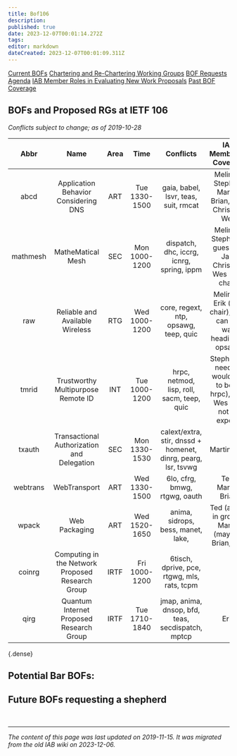 ```yaml
---
title: Bof106
description: 
published: true
date: 2023-12-07T00:01:14.272Z
tags: 
editor: markdown
dateCreated: 2023-12-07T00:01:09.311Z
---
```


[Current BOFs](https://datatracker.ietf.org/wg/bofs/)
[Chartering and Re-Chartering Working Groups](https://datatracker.ietf.org/group/chartering/)
[BOF Requests](https://datatracker.ietf.org/doc/bof-requests)
[Agenda](https://datatracker.ietf.org/meeting/agenda/)
[IAB Member Roles in Evaluating New Work Proposals](https://www.iab.org/documents/correspondence-reports-documents/2012-2/iab-member-roles-in-evaluating-new-work-proposals/)
[Past BOF Coverage](/group/iab/Bof_Coverage)

## BOFs and Proposed RGs at IETF 106
*Conflicts subject to change; as of 2019-10-28*

| **Abbr** |                     **Name**                     | **Area** |    **Time**   |                         **Conflicts**                         |                          **IAB Member(s) Covering**                          |            **IAB Shepherd**            |
|:--------:|:------------------------------------------------:|:--------:|:-------------:|:-------------------------------------------------------------:|:----------------------------------------------------------------------------:|:--------------------------------------:|
| abcd     | Application Behavior Considering DNS             | ART      | Tue 1330-1500 | gaia, babel, lsvr, teas, suit, rmcat                          | Melinda, Stephen, Martin, Brian, Jari, Christian, Wes                        |                                        |
| mathmesh | MatheMatical Mesh                                | SEC      | Mon 1000-1200 | dispatch, dhc, iccrg, icnrg, spring, ippm                     | Melinda, Stephen (I guess;-), Jari, Christian, Wes (co-chair)                |                                        |
| raw      | Reliable and Available Wireless                  | RTG      | Wed 1000-1200 | core, regext, ntp, opsawg, teep, quic                         | Melinda? Erik (co-chair), Wes can but was heading to opsawg                  |                                        |
| tmrid    | Trustworthy Multipurpose Remote ID               | INT      | Tue 1000-1200 | hrpc, netmod, lisp, roll, sacm, teep, quic                    | Stephen (If needed, would like to be at hrpc), Erik, Wes (but not an expert) |                                        |
| txauth   | Transactional Authorization and Delegation       | SEC      | Mon 1330-1530 | calext/extra, stir, dnssd + homenet, dinrg, pearg, lsr, tsvwg | Martin, Jari                                                                 | Martin (pending discussion with Roman) |
| webtrans | WebTransport                                     | ART      | Wed 1330-1500 | 6lo, cfrg, bmwg, rtgwg, oauth                                 | Ted, Martin, Brian                                                           |                                        |
| wpack    | Web Packaging                                    | ART      | Wed 1520-1650 | anima, sidrops, bess, manet, lake,                            | Ted (active in group), Martin (maybe), Brian, Jari                           |                                        |
| coinrg   | Computing in the Network Proposed Research Group | IRTF     | Fri 1000-1200 | 6tisch, dprive, pce, rtgwg, mls, rats, tcpm                   |                                                                              |                                        |
| qirg     | Quantum Internet Proposed Research Group         | IRTF     | Tue 1710-1840 | jmap, anima, dnsop, bfd, teas, secdispatch, mptcp             | Erik                                                                         |                                        |
{.dense}

## Potential Bar BOFs:
## Future BOFs requesting a shepherd

&nbsp;
&nbsp;
&nbsp;

---

*The content of this page was last updated on 2019-11-15. It was migrated from the old IAB wiki on 2023-12-06.*